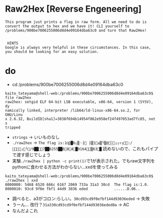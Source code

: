 # Raw2Hex [Reverse Engeneering]
```
This program just prints a flag in raw form. All we need to do is convert the output to hex and we have it! CLI yourself to /problems/900be7006255006d8d4e09164dba63c0 and turn that Raw2Hex!


 HINTS
Google is always very helpful in these circumstances. In this case, you should be looking for an easy solution.
```

# do
- cd /problems/900be7006255006d8d4e09164dba63c0
```
kaito_tateyama@shell-web:/problems/900be7006255006d8d4e09164dba63c0$ file raw2hex
raw2hex: setgid ELF 64-bit LSB executable, x86-64, version 1 (SYSV), dy
namically linked, interpreter /lib64/ld-linux-x86-64.so.2, for GNU/Linu
x 2.6.32, BuildID[sha1]=3038f694b14954f862e958ef24f497053ad7fc85, not s
tripped
```
- `strings` -> いいものなし
- `./raw2hex` -> `The flag is:10͓͟D█6┐▒␋├ ├▒├␊≤▒└▒@░␊┌┌↑┬␊␉:/␉┌␊└/9██␉␊7██6255██6␍8␍4␊█9164␍␉▒63␌█` 読めないので、これもパイプで渡す感じでしょう
- 実験`./raw2hex | python -c print(1)`で1が表示された。でもraw文字列をpythonに食わせる方法がわからない…xxdを使ってみる
```
kaito_tateyama@shell-web:/problems/900be7006255006d8d4e09164dba63c0$ ./raw2hex | xxd                                                          
0000000: 5468 6520 666c 6167 2069 733a 31a3 30cd  The flag is:1.0.     
0000010: 93cd 9f0e fbf1 44d9 3036 eded            ......D.06..
```
- 調べると、a3がコロン:らしい。`30cd93cd9f0efbf144d93036eded` -> 失敗
- うーん… 改行？`31a330cd93cd9f0efbf144d93036eded0a` -> AC
- なんだよこれ